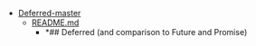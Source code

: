 - <a href = "E:\Node_projects\Node_Way\ArchivTSH_2\ArhivTimur_2\Deferred-master\cat.Deferred-master\dir.Deferred-master.md">Deferred-master</a>
    - <a href = "E:\Node_projects\Node_Way\ArchivTSH_2\ArhivTimur_2\Deferred-master\README.md">README.md</a>
        - *## Deferred (and comparison to Future and Promise)
